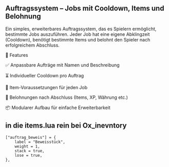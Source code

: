 ## Auftragssystem – Jobs mit Cooldown, Items und Belohnung
Ein simples, erweiterbares Auftragssystem, das es Spielern ermöglicht, bestimmte Jobs auszuführen. Jeder Job hat eine eigene Abklingzeit (Cooldown), benötigt bestimmte Items und belohnt den Spieler nach erfolgreichem Abschluss.

🔧 Features

✅ Anpassbare Aufträge mit Namen und Beschreibung

⏳ Individueller Cooldown pro Auftrag

🎒 Item-Voraussetzungen für jeden Job

🎁 Belohnungen nach Abschluss (Items, XP, Währung etc.)

📦 Modularer Aufbau für einfache Erweiterbarkeit


## in die items.lua rein bei Ox_inevntory

    ["auftrag_beweis"] = {
	    label = "Beweisstück",
	    weight = 1,
	    stack = true,
	    lose = true,
    },
